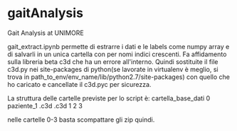 # gaitAnalysis
Gait Analysis at UNIMORE

gait_extract.ipynb permette di estrarre i dati e le labels come numpy array e di salvarli in un unica cartella con per nomi indici crescenti. Fa affidamento sulla libreria beta c3d che ha un errore all'interno. Quindi sostituite il file c3d.py nei site-packages di python(se lavorate in virtualenv è meglio, si trova in path_to_env/env_name/lib/python2.7/site-packages) con quello che ho caricato e cancellate il c3d.pyc per sicurezza.

La struttura delle cartelle previste per lo script è:
cartella_base_dati
  0
    paziente_1
      .c3d
      .c3d
  1
  2
  3

nelle cartelle 0-3 basta scompattare gli zip quindi.
